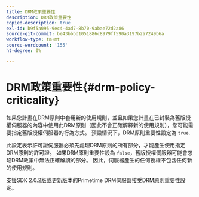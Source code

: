 ```yaml
---
title: DRM政策重要性
description: DRM政策重要性
copied-description: true
exl-id: b9f5a095-9ec4-4ad7-8b70-9abae72d2a86
source-git-commit: be43bbbd1051886c8979ff590a3197b2a7249b6a
workflow-type: tm+mt
source-wordcount: '155'
ht-degree: 0%

---
```


# DRM政策重要性{#drm-policy-criticality}

如果您計畫在DRM原則中套用新的使用規則，並且如果您計畫在已封裝為舊版授權伺服器的內容中使用此DRM原則（因此不會正確解釋新的使用規則），您可能需要指定舊版授權伺服器的行為方式。 預設情況下，DRM原則重要性設定為 `true`.

此設定表示許可證伺服器必須先處理DRM原則的所有部分，才能產生使用指定DRM原則的許可證。 如果DRM原則重要性設為 `false`，舊版授權伺服器可能會忽略DRM政策中無法正確解讀的部分。 因此，伺服器產生的任何授權不包含任何新的使用規則。

支援SDK 2.0.2版或更新版本的Primetime DRM伺服器接受DRM原則重要性設定。

